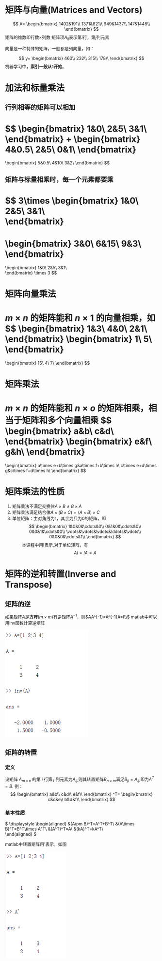 # 矩阵与向量(Matrices and Vectors)
$$
A=
\begin{bmatrix}
1402&191\\
1371&821\\
949&1437\\
147&1448\\
\end{bmatrix}
$$
矩阵的维数即行数×列数
矩阵项$A_{ij}$表示第$i$行，第$j$列元素

向量是一种特殊的矩阵，一般都是列向量，如：

$$
y=
\begin{bmatrix}
460\\
232\\
315\\
178\\
\end{bmatrix}
$$
机器学习中，**索引一般从1开始**。

# 加法和标量乘法
## 行列相等的矩阵可以相加
$$
\begin{bmatrix}
1&0\\
2&5\\
3&1\\  
\end{bmatrix}
+
\begin{bmatrix}
4&0.5\\
2&5\\
0&1\\
\end{bmatrix}
=
\begin{bmatrix}
5&0.5\\
4&10\\
3&2\\ 
\end{bmatrix}
$$

## 矩阵与标量相乘时，每一个元素都要乘
$$
3\times
\begin{bmatrix}
1&0\\
2&5\\
3&1\\  
\end{bmatrix}
=
\begin{bmatrix}
3&0\\
6&15\\
9&3\\ 
\end{bmatrix}
=
\begin{bmatrix}
1&0\\
2&5\\
3&1\\  
\end{bmatrix}
\times 3
$$

# 矩阵向量乘法
$m\times n\;$的矩阵能和$\;n\times 1\;$的向量相乘，如
$$
\begin{bmatrix}
1&3\\
4&0\\
2&1\\
\end{bmatrix}
\begin{bmatrix}
1\\
5\\
\end{bmatrix}
=
\begin{bmatrix}
16\\
4\\
7\\
\end{bmatrix}
$$

# 矩阵乘法
$m\times n\;$的矩阵能和$\;n\times o\;$的矩阵相乘，相当于矩阵和多个向量相乘
$$
\begin{bmatrix}
a&b\\
c&d\\
\end{bmatrix}
\begin{bmatrix}
e&f\\
g&h\\
\end{bmatrix}
=
\begin{bmatrix}
a\times e+b\times g&a\times f+b\times h\\
c\times e+d\times g&c\times f+d\times h\\
\end{bmatrix}
$$

# 矩阵乘法的性质
1. 矩阵乘法不满足交换律$A\times B\neq B\times A$
2. 矩阵乘法满足结合律$A\times\left(B\times C\right)=\left(A\times B\right)\times C$
3. 单位矩阵：主对角线为1，其余为只为0的矩阵，即
$$
\begin{bmatrix}
1&0&0&\cdots&0\\
0&1&0&\cdots&0\\
0&0&1&\cdots&0\\
\vdots&\vdots&\vdots&\ddots&\vdots\\
0&0&0&\cdots&1\\ 
\end{bmatrix}
$$
$\qquad$本课程中用I表示,对于单位矩阵，有
$$
AI=IA=A
$$
# 矩阵的逆和转置(Inverse and Transpose)
## 矩阵的逆
如果矩阵$A$是**方阵**$(m\times m)$有逆矩阵$A^{-1}$，则$AA^{-1}=A^{-1}A=I\\$
matlab中可以用inv函数计算逆矩阵

![matlab求逆矩阵](image/2021-06-10-19-47-31.png)

## 矩阵的转置
### 定义
设矩阵$\;A_{m\times n}\;$的第$\;i\;$行第$\;j\;$列元素为$A_{ij}$,则其转置矩阵$B_{n\times m}$满足$B_{ji}=A_{ij}$,即为$A^T=B$.
例：
$$
\begin{bmatrix}
a&b\\
c&d\\
e&f\\    
\end{bmatrix}
^T=
\begin{bmatrix}
c&c&e\\
b&d&f\\
\end{bmatrix}
$$
### 基本性质
$
\displaystyle 
\begin{aligned}
&(A\pm B)^T=A^T+B^T\\
&(A\times B)^T=B^T\times A^T\\
&(A^T)^T=A\\
&(kA)^T=kA^T\\   
\end{aligned}
$

matlab中转置矩阵用'表示，如图

![matlab转置](image/2021-06-10-20-01-17.png)